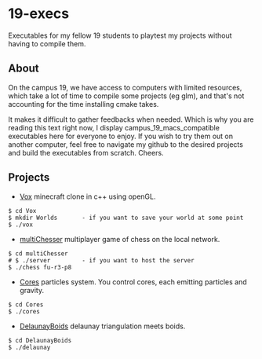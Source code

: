 # 19-execs
Executables for my fellow 19 students to playtest my projects without having to compile them.

## About
On the campus 19, we have access to computers with limited resources, which take a lot of time to compile some projects (eg glm), and that's not accounting for the time installing cmake takes.

It makes it difficult to gather feedbacks when needed. Which is why you are reading this text right now, I display campus_19_macs_compatible executables here for everyone to enjoy. If you wish to try them out on another computer, feel free to navigate my github to the desired projects and build the executables from scratch. Cheers.

## Projects
* [Vox](https://github.com/GitHuberlandYann/VOX.git) minecraft clone in c++ using openGL.
```
$ cd Vox
$ mkdir Worlds       - if you want to save your world at some point
$ ./vox
```
* [multiChesser](https://github.com/GitHuberlandYann/multiChesser.git) multiplayer game of chess on the local network.
```
$ cd multiChesser
# $ ./server         - if you want to host the server
$ ./chess fu-r3-p8
```
* [Cores](https://github.com/GitHuberlandYann/Cores.git) particles system. You control cores, each emitting particles and gravity.
```
$ cd Cores
$ ./cores
```
* [DelaunayBoids](https://github.com/GitHuberlandYann/Delaunay.git) delaunay triangulation meets boids.
```
$ cd DelaunayBoids
$ ./delaunay
```
